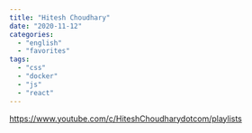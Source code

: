 ```yaml
---
title: "Hitesh Choudhary"
date: "2020-11-12"
categories: 
  - "english"
  - "favorites"
tags: 
  - "css"
  - "docker"
  - "js"
  - "react"
---
```


https://www.youtube.com/c/HiteshChoudharydotcom/playlists
